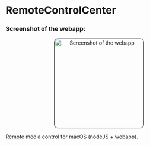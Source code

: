 # RemoteControlCenter

### Screenshot of the webapp:
<p align="center">
<img src="https://i.imgur.com/PjG7T8z.jpg" width="240" title="Screenshot of the webapp" style="border: 1px solid black; border-radius:10px"">
</p>
Remote media control for macOS (nodeJS + webapp).
